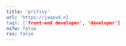 ```yaml
---
title: 'prifixy'
url: 'https://jaapvd.nl
tags: ['front-end developer', 'developer']
nsfw: false
rss: false
---
```

